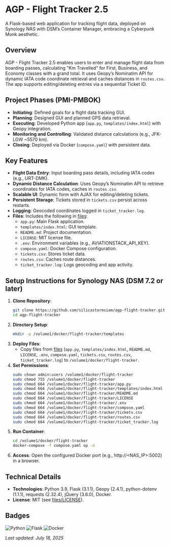 # AGP - Flight Tracker 2.5
A Flask-based web application for tracking flight data, deployed on Synology NAS with DSM’s Container Manager, embracing a Cyberpunk Monk aesthetic.

## Overview
AGP - Flight Tracker 2.5 enables users to enter and manage flight data from boarding passes, calculating "Km Travelled" for First, Business, and Economy classes with a grand total. It uses Geopy’s Nominatim API for dynamic IATA code coordinate retrieval and caches distances in `routes.csv`. The app supports editing/deleting entries via a sequential Ticket ID.

## Project Phases (PMI-PMBOK)
- **Initiating**: Defined goals for a flight data tracking GUI.
- **Planning**: Designed GUI and planned GPS data retrieval.
- **Executing**: Developed Python app (`app.py`, `templates/index.html`) with Geopy integration.
- **Monitoring and Controlling**: Validated distance calculations (e.g., JFK-LGW ~5570 km).
- **Closing**: Deployed via Docker (`compose.yaml`) with persistent data.

## Key Features
- **Flight Data Entry**: Input boarding pass details, including IATA codes (e.g., URT-DMK).
- **Dynamic Distance Calculation**: Uses Geopy’s Nominatim API to retrieve coordinates for IATA codes, caches in `routes.csv`.
- **Scalable UI**: Dynamic form with AJAX for editing/deleting tickets.
- **Persistent Storage**: Tickets stored in `tickets.csv` persist across restarts.
- **Logging**: Geocoded coordinates logged in `ticket_tracker.log`.
- **Files**: Includes the following in [files](./files):
  - `app.py`: Main Flask application.
  - `templates/index.html`: GUI template.
  - `README.md`: Project documentation.
  - `LICENSE`: MIT license file.
  - `.env`: Environment variables (e.g., AVIATIONSTACK_API_KEY).
  - `compose.yaml`: Docker Compose configuration.
  - `tickets.csv`: Stores ticket data.
  - `routes.csv`: Caches route distances.
  - `ticket_tracker.log`: Logs geocoding and app activity.

## Setup Instructions for Synology NAS (DSM 7.2 or later)
1. **Clone Repository**:
   ```bash
   git clone https://github.com/silicastormsiam/agp-flight-tracker.git
   cd agp-flight-tracker
   ```
2. **Directory Setup**:
   ```bash
   mkdir -p /volume1/docker/flight-tracker/templates
   ```
3. **Deploy Files**:
   - Copy files from [files](./files) (`app.py`, `templates/index.html`, `README.md`, `LICENSE`, `.env`, `compose.yaml`, `tickets.csv`, `routes.csv`, `ticket_tracker.log`) to `/volume1/docker/flight-tracker`.
4. **Set Permissions**:
   ```bash
   sudo chown admin:users /volume1/docker/flight-tracker
   sudo chmod 755 /volume1/docker/flight-tracker
   sudo chmod 664 /volume1/docker/flight-tracker/app.py
   sudo chmod 664 /volume1/docker/flight-tracker/templates/index.html
   sudo chmod 664 /volume1/docker/flight-tracker/README.md
   sudo chmod 664 /volume1/docker/flight-tracker/LICENSE
   sudo chmod 664 /volume1/docker/flight-tracker/.env
   sudo chmod 664 /volume1/docker/flight-tracker/compose.yaml
   sudo chmod 664 /volume1/docker/flight-tracker/tickets.csv
   sudo chmod 664 /volume1/docker/flight-tracker/routes.csv
   sudo chmod 664 /volume1/docker/flight-tracker/ticket_tracker.log
   ```
5. **Run Container**:
   ```bash
   cd /volume1/docker/flight-tracker
   docker-compose -f compose.yaml up -d
   ```
6. **Access**: Open the configured Docker port (e.g., http://<NAS_IP>:5002) in a browser.

## Technical Details
- **Technologies**: Python 3.9, Flask (3.1.1), Geopy (2.4.1), python-dotenv (1.1.1), requests (2.32.4), jQuery (3.6.0), Docker.
- **License**: MIT (see [files/LICENSE](./files/LICENSE)).

## Badges
![Python](https://img.shields.io/badge/Python-FF69B4?logo=python&logoColor=white)
![Flask](https://img.shields.io/badge/Flask-00FF00?logo=flask&logoColor=white)
![Docker](https://img.shields.io/badge/Docker-800080?logo=docker&logoColor=white)

*Last updated: July 18, 2025*
